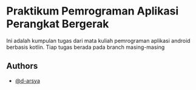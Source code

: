 
# Praktikum Pemrograman Aplikasi Perangkat Bergerak

Ini adalah kumpulan tugas dari mata kuliah pemrograman aplikasi android berbasis kotlin. Tiap tugas berada pada branch masing-masing


## Authors

- [@d-arsya](https://www.github.com/d-arsya)





